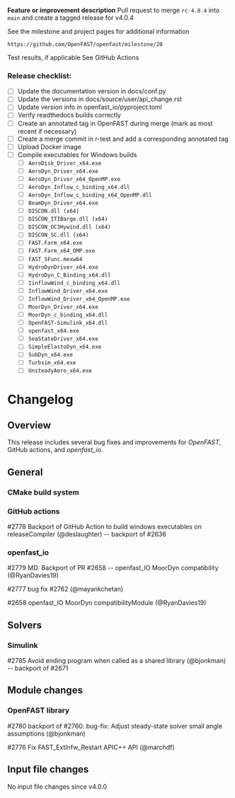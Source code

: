 **Feature or improvement description**
Pull request to merge `rc-4.0.4` into `main` and create a tagged release for v4.0.4

See the milestone and project pages for additional information

    https://github.com/OpenFAST/openfast/milestone/20

Test results, if applicable
See GitHub Actions

### Release checklist:
- [ ] Update the documentation version in docs/conf.py
- [ ] Update the versions in docs/source/user/api\_change.rst
- [ ] Update version info in openfast\_io/pyproject.toml
- [ ] Verify readthedocs builds correctly
- [ ] Create an annotated tag in OpenFAST during merge (mark as most recent if necessary)
- [ ] Create a merge commit in r-test and add a corresponding annotated tag
- [ ] Upload Docker image
- [ ] Compile executables for Windows builds
    - [ ] `AeroDisk_Driver_x64.exe`
    - [ ] `AeroDyn_Driver_x64.exe`
    - [ ] `AeroDyn_Driver_x64_OpenMP.exe`
    - [ ] `AeroDyn_Inflow_c_binding_x64.dll`
    - [ ] `AeroDyn_Inflow_c_binding_x64_OpenMP.dll`
    - [ ] `BeamDyn_Driver_x64.exe`
    - [ ] `DISCON.dll (x64)`
    - [ ] `DISCON_ITIBarge.dll (x64)`
    - [ ] `DISCON_OC3Hywind.dll (x64)`
    - [ ] `DISCON_SC.dll (x64)`
    - [ ] `FAST.Farm_x64.exe`
    - [ ] `FAST.Farm_x64_OMP.exe`
    - [ ] `FAST_SFunc.mexw64`
    - [ ] `HydroDynDriver_x64.exe`
    - [ ] `HydroDyn_C_Binding_x64.dll`
    - [ ] `IinflowWind_c_binding_x64.dll`
    - [ ] `InflowWind_Driver_x64.exe`
    - [ ] `InflowWind_Driver_x64_OpenMP.exe`
    - [ ] `MoorDyn_Driver_x64.exe`
    - [ ] `MoorDyn_c_binding_x64.dll`
    - [ ] `OpenFAST-Simulink_x64.dll`
    - [ ] `openfast_x64.exe`
    - [ ] `SeaStateDriver_x64.exe`
    - [ ] `SimpleElastoDyn_x64.exe`
    - [ ] `SubDyn_x64.exe`
    - [ ] `Turbsim_x64.exe`
    - [ ] `UnsteadyAero_x64.exe`

# Changelog

## Overview

This release includes several bug fixes and improvements for _OpenFAST_, GitHub actions, and _openfast\_io_.

## General

### CMake build system

### GitHub actions

#2778 Backport of GitHub Action to build windows executables on releaseCompiler (@deslaughter) -- backport of #2636


### openfast_io

#2779 MD: Backport of PR #2658 -- openfast\_IO MoorDyn compatibility (@RyanDavies19)

#2777 bug fix #2762 (@mayankchetan)

#2658 openfast\_IO MoorDyn compatibilityModule (@RyanDavies19)



## Solvers

### Simulink

#2785 Avoid ending program when called as a shared library (@bjonkman) -- backport of #2671



## Module changes

### OpenFAST library

#2780 backport of #2760: bug-fix: Adjust steady-state solver small angle assumptions (@bjonkman)

#2776 Fix FAST\_ExtInfw\_Restart APIC++ API (@marchdf)



## Input file changes

No input file changes since v4.0.0

